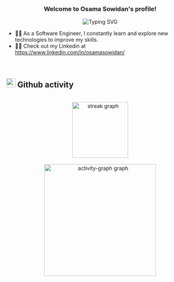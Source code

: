<h3 align="center">
  Welcome to Osama Sowidan's profile!
</h3>

<p align="center">
  <img src="https://readme-typing-svg.demolab.com?font=Kalam&weight=700&pause=1000&color=2196F3&center=true&width=435&lines=ٍSoftware+Engineer;Always+Learning+New+Things!" alt="Typing SVG" />
</p>

- 👨‍💻 As a Software Engineer, I constantly learn and explore new technologies to improve my skills.
- 👨‍💻 Check out my Linkedin at https://www.linkedin.com/in/osamasowidan/
<br/>

## <img src="https://media.giphy.com/media/iY8CRBdQXODJSCERIr/giphy.gif" width="25"> <b>Github activity </b>

<br/>

<div align="center">
  <img src="https://streak-stats.demolab.com?user=sowidan1&locale=en&mode=daily&theme=radical&hide_border=false&border_radius=10&order=3" height="150" alt="streak graph"  />
  <br/>
  <br/>
  <img src="https://github-readme-activity-graph.vercel.app/graph?username=sowidan1&radius=16&theme=redical&area=true&order=5" height="300" alt="activity-graph graph"  />
</div>
